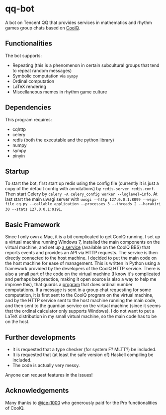 # qq-bot
A bot on Tencent QQ that provides services in mathematics and rhythm games group chats based on [CoolQ](https://cqp.cc).

## Functionalities

The bot supports:
 - Repeating (this is a phenomenon in certain subcultural groups that tend to repeat random messages)
 - Symbolic computation via `sympy`
 - Ordinal computation
 - LaTeX rendering
 - Miscellaneous memes in rhythm game culture

## Dependencies

This program requires:
 - cqhttp
 - celery
 - redis (both the executable and the python library)
 - numpy
 - sympy
 - pinyin

## Startup

To start the bot, first start up redis using the config file (currently it is just a copy of the default config with annotations) by `redis-server redis.conf`. Then start Celery by `celery -A celery_config worker --loglevel=info`. At last start the main uwsgi server with `uwsgi --http 127.0.0.1:8099 --wsgi-file cq.py --callable application --processes 3 --threads 2 --harakiri 30 --stats 127.0.0.1:9191`.

## Basic Framework

Since I only own a Mac, it is a bit complicated to get CoolQ running. I set up a virtual machine running Windows 7, installed the main components on the virtual machine, and set up [a service](https://cqhttp.cc/) (available on the CoolQ BBS) that reports events and provides an API via HTTP requests. The service is then directly connected to the host machine. I decided to put the main code on the host machine for ease of management. This is written in Python using a framework provided by the developers of the CoolQ HTTP service. There is also a small part of the code on the virtual machine (I know it's complicated and perhaps bad practice, making it open source is also a way to help me improve this), that guards a [program](http://www.mtnmath.com/ord_0_3_1/ordinal.pdf) that does ordinal number computations. If a message is sent in a group chat requesting for some computation, it is first sent to the CoolQ program on the virtual machine, and by the HTTP service sent to the host machine running the main code, and then sent to the guardian service on the virtual machine (since it seems that the ordinal calculator only supports Windows).
I do not want to put a LaTeX distribution in my small virtual machine, so the main code has to be on the host.

## Further developments

 - It is requested that a type checker (for system F? MLTT?) be included.
 - It is requested that (at least the safe version of) Haskell compiling be included.
 - The code is actually very messy.

Anyone can request features in the issues!

## Acknowledgements

Many thanks to [@ice-1000](https://github.com/ice1000) who generously paid for the Pro functionalities of CoolQ.


